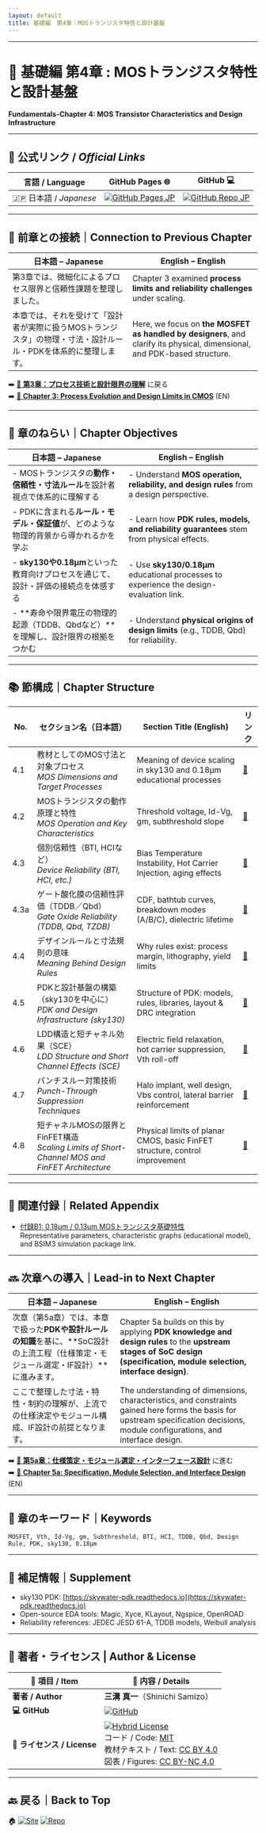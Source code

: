 ```yaml
---
layout: default
title: 基礎編　第4章｜MOSトランジスタ特性と設計基盤　　
---
```


---

# 📘 基礎編 第4章 : MOSトランジスタ特性と設計基盤  
**Fundamentals-Chapter 4: MOS Transistor Characteristics and Design Infrastructure**

---

## 🔗 公式リンク / *Official Links*

| 言語 / Language | GitHub Pages 🌐 | GitHub 💻 |
|-----------------|----------------|-----------|
| 🇯🇵 日本語 / *Japanese* | [![GitHub Pages JP](https://img.shields.io/badge/GitHub%20Pages-日本語版-brightgreen?logo=github)](https://samizo-aitl.github.io/Edusemi-v4x/chapter4_mos_characteristics/) | [![GitHub Repo JP](https://img.shields.io/badge/GitHub-日本語版-blue?logo=github)](https://github.com/Samizo-AITL/Edusemi-v4x/tree/main/chapter4_mos_characteristics) |

---

## 🔄 前章との接続｜Connection to Previous Chapter

| 日本語 – Japanese                                                                                  | English – English                                                                                  |
|-----------------------------------------------------------------------------------------------------|------------------------------------------------------------------------------------------------------|
| 第3章では、微細化によるプロセス限界と信頼性課題を整理しました。                                     | Chapter 3 examined **process limits and reliability challenges** under scaling.                     |
| 本章では、それを受けて「設計者が実際に扱うMOSトランジスタ」の物理・寸法・設計ルール・PDKを体系的に整理します。 | Here, we focus on **the MOSFET as handled by designers**, and clarify its physical, dimensional, and PDK-based structure. |

➡️ [📘 **第3章：プロセス技術と設計限界の理解**](../chapter3_process_evolution/README.md) に戻る  
➡️ [📘 **Chapter 3: Process Evolution and Design Limits in CMOS**](../chapter3_process_evolution/README.md) (EN)

---

## 🎯 章のねらい｜Chapter Objectives

| 日本語 – Japanese                                                                                         | English – English                                                                                   |
|----------------------------------------------------------------------------------------------------------|------------------------------------------------------------------------------------------------------|
| - MOSトランジスタの**動作・信頼性・寸法ルール**を設計者視点で体系的に理解する                                      | - Understand **MOS operation, reliability, and design rules** from a design perspective.            |
| - PDKに含まれる**ルール・モデル・保証値**が、どのような物理的背景から導かれるかを学ぶ                              | - Learn how **PDK rules, models, and reliability guarantees** stem from physical effects.           |
| - **sky130や0.18µm**といった教育向けプロセスを通じて、設計・評価の接続点を体感する                                  | - Use **sky130/0.18µm** educational processes to experience the design-evaluation link.             |
| - **寿命や限界電圧の物理的起源（TDDB、Qbdなど）**を理解し、設計限界の根拠をつかむ                                 | - Understand **physical origins of design limits** (e.g., TDDB, Qbd) for reliability.               |

---

## 📚 節構成｜Chapter Structure

| No. | セクション名（日本語）                                                                 | Section Title (English)                                                   | リンク |
|-----|-----------------------------------------------------------------------------------------|---------------------------------------------------------------------------|--------|
| 4.1 | 教材としてのMOS寸法と対象プロセス<br>_MOS Dimensions and Target Processes_             | Meaning of device scaling in sky130 and 0.18µm educational processes      | [📎](4.1_mos_dimension_and_target.md) |
| 4.2 | MOSトランジスタの動作原理と特性<br>_MOS Operation and Key Characteristics_             | Threshold voltage, Id-Vg, gm, subthreshold slope                          | [📎](4.2_mos_characteristics.md) |
| 4.3 | 個別信頼性（BTI, HCIなど）<br>_Device Reliability (BTI, HCI, etc.)_                    | Bias Temperature Instability, Hot Carrier Injection, aging effects       | [📎](4.3_reliability_effects.md) |
| 4.3a| ゲート酸化膜の信頼性評価（TDDB／Qbd）<br>_Gate Oxide Reliability (TDDB, Qbd, TZDB)_    | CDF, bathtub curves, breakdown modes (A/B/C), dielectric lifetime         | [📎](4.3a_gate_oxide_reliability.md) |
| 4.4 | デザインルールと寸法規則の意味<br>_Meaning Behind Design Rules_                        | Why rules exist: process margin, lithography, yield limits               | [📎](4.4_design_rules.md) |
| 4.5 | PDKと設計基盤の構築（sky130を中心に）<br>_PDK and Design Infrastructure (sky130)_     | Structure of PDK: models, rules, libraries, layout & DRC integration      | [📎](4.5_pdk_and_design_infra.md) |
4.6 | LDD構造と短チャネル効果（SCE）<br>_LDD Structure and Short Channel Effects (SCE)_      | Electric field relaxation, hot carrier suppression, Vth roll-off          | [📎](4.6_LDD_and_SCE.md) |
| 4.7 | パンチスルー対策技術<br>_Punch-Through Suppression Techniques_                          | Halo implant, well design, Vbs control, lateral barrier reinforcement     | [📎](4.7_Punchthrough.md) |
| 4.8 | 短チャネルMOSの限界とFinFET構造<br>_Scaling Limits of Short-Channel MOS and FinFET Architecture_ | Physical limits of planar CMOS, basic FinFET structure, control improvement | [📎](4.8_scaling_limits_and_finfet.md) |

---

## 📎 関連付録｜Related Appendix

- [付録B1: 0.18µm / 0.13µm MOSトランジスタ基礎特性](appendix_b1_018um_013um_mos_basics.md)  
  Representative parameters, characteristic graphs (educational model), and BSIM3 simulation package link.

---

## 🔜 次章への導入｜Lead-in to Next Chapter

| 日本語 – Japanese                                                                                          | English – English                                                                                             |
|-------------------------------------------------------------------------------------------------------------|---------------------------------------------------------------------------------------------------------------|
| 次章（第5a章）では、本章で扱った**PDKや設計ルールの知識**を基に、**SoC設計の上流工程（仕様策定・モジュール選定・IF設計）**に進みます。 | Chapter 5a builds on this by applying **PDK knowledge and design rules** to the **upstream stages of SoC design (specification, module selection, interface design)**. |
| ここで整理した寸法・特性・制約の理解が、上流での仕様決定やモジュール構成、IF設計の前提となります。                  | The understanding of dimensions, characteristics, and constraints gained here forms the basis for upstream specification decisions, module configurations, and interface design. |

➡️ [📘 **第5a章：仕様策定・モジュール選定・インターフェース設計**](../chapter5a_spec_module_if/README.md) に進む  
➡️ [📘 **Chapter 5a: Specification, Module Selection, and Interface Design**](../chapter5a_spec_module_if/README.md) (EN)

---

## 🧩 章のキーワード｜Keywords

```
MOSFET, Vth, Id-Vg, gm, Subthreshold, BTI, HCI, TDDB, Qbd, Design Rule, PDK, sky130, 0.18µm
```

---

## 📌 補足情報｜Supplement

- sky130 PDK: [https://skywater-pdk.readthedocs.io](https://skywater-pdk.readthedocs.io)  
- Open-source EDA tools: Magic, Xyce, KLayout, Ngspice, OpenROAD  
- Reliability references: JEDEC JESD 61-A, TDDB models, Weibull analysis  

---

## 👤 **著者・ライセンス | Author & License**

| 📌 項目 / Item | 📄 内容 / Details |
|------|------|
| **著者 / Author** | **三溝 真一**（Shinichi Samizo） |
| **💻 GitHub** | [![GitHub](https://img.shields.io/badge/GitHub-Samizo--AITL-blue?style=for-the-badge&logo=github)](https://github.com/Samizo-AITL) |
| **📜 ライセンス / License** | [![Hybrid License](https://img.shields.io/badge/License-Hybrid-blueviolet?style=for-the-badge)](https://samizo-aitl.github.io/Edusemi-v4x/#-ライセンス--license)<br>コード / Code: [MIT](https://opensource.org/licenses/MIT)<br>教材テキスト / Text: [CC BY 4.0](https://creativecommons.org/licenses/by/4.0/)<br>図表 / Figures: [CC BY-NC 4.0](https://creativecommons.org/licenses/by-nc/4.0/) |

---

## 🔙 戻る｜Back to Top

🏠 [![Site](https://img.shields.io/badge/Site-Edusemi--v4x-lightgrey?style=for-the-badge&logo=githubpages&labelColor=555&color=brightgreen)](../) [![Repo](https://img.shields.io/badge/Repo-Edusemi--v4x-lightgrey?style=for-the-badge&logo=github&labelColor=555&color=blue)](https://github.com/Samizo-AITL/Edusemi-v4x)
